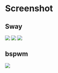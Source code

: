 # Screenshot
## Sway
![](https://i.imgur.com/GWXyUsG.png)
![](https://i.imgur.com/BuOUJwW.png)
![](https://i.imgur.com/dKcArss.png)

## bspwm
![](https://i.imgur.com/BqQHMd4.png)
